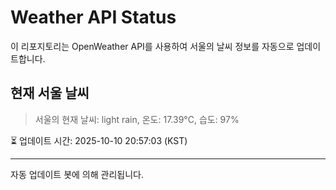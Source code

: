 
# Weather API Status

이 리포지토리는 OpenWeather API를 사용하여 서울의 날씨 정보를 자동으로 업데이트합니다.

## 현재 서울 날씨
> 서울의 현재 날씨: light rain, 온도: 17.39°C, 습도: 97%

⏳ 업데이트 시간: 2025-10-10 20:57:03 (KST)

---
자동 업데이트 봇에 의해 관리됩니다.
